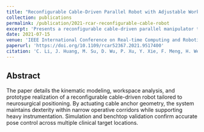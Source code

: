 ```yaml
---
title: "Reconfigurable Cable-Driven Parallel Robot with Adjustable Workspace Towards Positioning in Neurosurgery: A Preliminary Design"
collection: publications
permalink: /publication/2021-rcar-reconfigurable-cable-robot
excerpt: 'Presents a reconfigurable cable-driven parallel manipulator that adapts its workspace for neurosurgical positioning tasks.'
date: 2021-07-15
venue: 'IEEE International Conference on Real-time Computing and Robotics (RCAR)'
paperurl: 'https://doi.org/10.1109/rcar52367.2021.9517400'
citation: 'C. Li, J. Huang, M. Su, D. Wu, P. Xu, Y. Xie, F. Meng, H. Wen, H. Tian, and X. Duan, "Reconfigurable Cable-Driven Parallel Robot with Adjustable Workspace Towards Positioning in Neurosurgery: A Preliminary Design," in Proc. IEEE Int. Conf. Real-time Computing and Robotics (RCAR), 2021, pp. 51-56.'
---
```


## Abstract
The paper details the kinematic modeling, workspace analysis, and prototype realization of a reconfigurable cable-driven robot tailored to neurosurgical positioning. By actuating cable anchor geometry, the system maintains dexterity within narrow operative corridors while supporting heavy instrumentation. Simulation and benchtop validation confirm accurate pose control across multiple clinical target locations.
